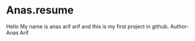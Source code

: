 # Anas.resume
Hello My name is anas arif arif and this is my first project in github.
Author- Anas Arif
